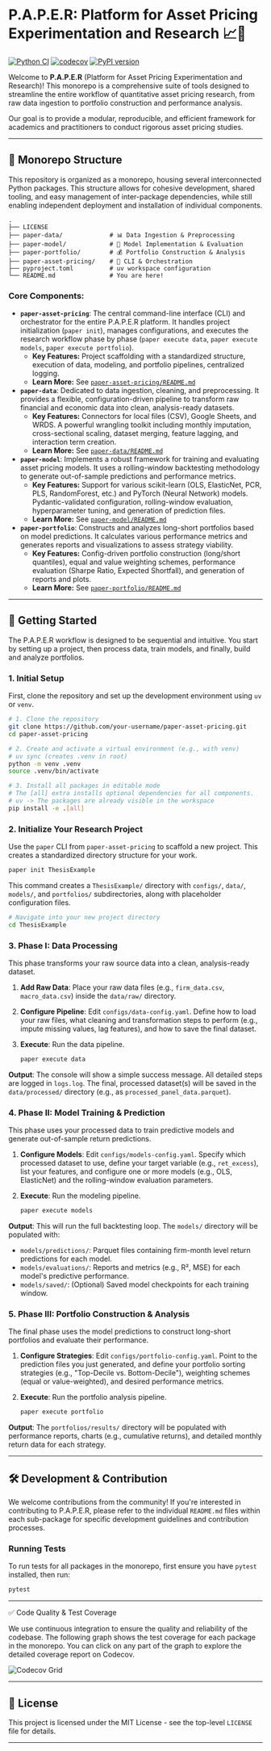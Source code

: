 # P.A.P.E.R: Platform for Asset Pricing Experimentation and Research 📈🔬

[![Python CI](https://github.com/lorenzovarese/paper-asset-pricing/actions/workflows/ci.yaml/badge.svg)](https://github.com/lorenzovarese/paper-asset-pricing/actions/workflows/ci.yaml)
[![codecov](https://codecov.io/github/lorenzovarese/paper-asset-pricing/graph/badge.svg?token=ZUDEPEPJFK)](https://codecov.io/github/lorenzovarese/paper-asset-pricing)
[![PyPI version](https://badge.fury.io/py/paper-asset-pricing.svg)](https://badge.fury.io/py/paper-asset-pricing)

Welcome to **P.A.P.E.R** (Platform for Asset Pricing Experimentation and Research)! This monorepo is a comprehensive suite of tools designed to streamline the entire workflow of quantitative asset pricing research, from raw data ingestion to portfolio construction and performance analysis.

Our goal is to provide a modular, reproducible, and efficient framework for academics and practitioners to conduct rigorous asset pricing studies.

---

## 🌳 Monorepo Structure

This repository is organized as a monorepo, housing several interconnected Python packages. This structure allows for cohesive development, shared tooling, and easy management of inter-package dependencies, while still enabling independent deployment and installation of individual components.

```
.
├── LICENSE
├── paper-data/             # 📊 Data Ingestion & Preprocessing
├── paper-model/            # 🧠 Model Implementation & Evaluation
├── paper-portfolio/        # 💰 Portfolio Construction & Analysis
├── paper-asset-pricing/    # 🚀 CLI & Orchestration
├── pyproject.toml          # uv workspace configuration
└── README.md               # You are here!
```

### Core Components:

*   **`paper-asset-pricing`**: The central command-line interface (CLI) and orchestrator for the entire P.A.P.E.R platform. It handles project initialization (`paper init`), manages configurations, and executes the research workflow phase by phase (`paper execute data`, `paper execute models`, `paper execute portfolio`).
    *   **Key Features:** Project scaffolding with a standardized structure, execution of data, modeling, and portfolio pipelines, centralized logging.
    *   **Learn More:** See [`paper-asset-pricing/README.md`](./paper-asset-pricing/README.md)
*   **`paper-data`**: Dedicated to data ingestion, cleaning, and preprocessing. It provides a flexible, configuration-driven pipeline to transform raw financial and economic data into clean, analysis-ready datasets.
    *   **Key Features:** Connectors for local files (CSV), Google Sheets, and WRDS. A powerful wrangling toolkit including monthly imputation, cross-sectional scaling, dataset merging, feature lagging, and interaction term creation.
    *   **Learn More:** See [`paper-data/README.md`](./paper-data/README.md)
*   **`paper-model`**: Implements a robust framework for training and evaluating asset pricing models. It uses a rolling-window backtesting methodology to generate out-of-sample predictions and performance metrics.
    *   **Key Features:** Support for various scikit-learn (OLS, ElasticNet, PCR, PLS, RandomForest, etc.) and PyTorch (Neural Network) models. Pydantic-validated configuration, rolling-window evaluation, hyperparameter tuning, and generation of prediction files.
    *   **Learn More:** See [`paper-model/README.md`](./paper-model/README.md)
*   **`paper-portfolio`**: Constructs and analyzes long-short portfolios based on model predictions. It calculates various performance metrics and generates reports and visualizations to assess strategy viability.
    *   **Key Features:** Config-driven portfolio construction (long/short quantiles), equal and value weighting schemes, performance evaluation (Sharpe Ratio, Expected Shortfall), and generation of reports and plots.
    *   **Learn More:** See [`paper-portfolio/README.md`](./paper-portfolio/README.md)

---

## 🚀 Getting Started

The P.A.P.E.R workflow is designed to be sequential and intuitive. You start by setting up a project, then process data, train models, and finally, build and analyze portfolios.

### 1. Initial Setup

First, clone the repository and set up the development environment using `uv` or `venv`.

```bash
# 1. Clone the repository
git clone https://github.com/your-username/paper-asset-pricing.git
cd paper-asset-pricing

# 2. Create and activate a virtual environment (e.g., with venv)
# uv sync (creates .venv in root)
python -m venv .venv
source .venv/bin/activate

# 3. Install all packages in editable mode
# The [all] extra installs optional dependencies for all components.
# uv -> The packages are already visible in the workspace
pip install -e .[all]
```

### 2. Initialize Your Research Project

Use the `paper` CLI from `paper-asset-pricing` to scaffold a new project. This creates a standardized directory structure for your work.

```bash
paper init ThesisExample
```

This command creates a `ThesisExample/` directory with `configs/`, `data/`, `models/`, and `portfolios/` subdirectories, along with placeholder configuration files.

```bash
# Navigate into your new project directory
cd ThesisExample
```

### 3. Phase I: Data Processing

This phase transforms your raw source data into a clean, analysis-ready dataset.

1.  **Add Raw Data**: Place your raw data files (e.g., `firm_data.csv`, `macro_data.csv`) inside the `data/raw/` directory.
2.  **Configure Pipeline**: Edit `configs/data-config.yaml`. Define how to load your raw files, what cleaning and transformation steps to perform (e.g., impute missing values, lag features), and how to save the final dataset.
3.  **Execute**: Run the data pipeline.

    ```bash
    paper execute data
    ```

**Output**: The console will show a simple success message. All detailed steps are logged in `logs.log`. The final, processed dataset(s) will be saved in the `data/processed/` directory (e.g., as `processed_panel_data.parquet`).

### 4. Phase II: Model Training & Prediction

This phase uses your processed data to train predictive models and generate out-of-sample return predictions.

1.  **Configure Models**: Edit `configs/models-config.yaml`. Specify which processed dataset to use, define your target variable (e.g., `ret_excess`), list your features, and configure one or more models (e.g., OLS, ElasticNet) and the rolling-window evaluation parameters.
2.  **Execute**: Run the modeling pipeline.

    ```bash
    paper execute models
    ```

**Output**: This will run the full backtesting loop. The `models/` directory will be populated with:
*   `models/predictions/`: Parquet files containing firm-month level return predictions for each model.
*   `models/evaluations/`: Reports and metrics (e.g., R², MSE) for each model's predictive performance.
*   `models/saved/`: (Optional) Saved model checkpoints for each training window.

### 5. Phase III: Portfolio Construction & Analysis

The final phase uses the model predictions to construct long-short portfolios and evaluate their performance.

1.  **Configure Strategies**: Edit `configs/portfolio-config.yaml`. Point to the prediction files you just generated, and define your portfolio sorting strategies (e.g., "Top-Decile vs. Bottom-Decile"), weighting schemes (equal or value-weighted), and desired performance metrics.
2.  **Execute**: Run the portfolio analysis pipeline.

    ```bash
    paper execute portfolio
    ```

**Output**: The `portfolios/results/` directory will be populated with performance reports, charts (e.g., cumulative returns), and detailed monthly return data for each strategy.

---

## 🛠️ Development & Contribution

We welcome contributions from the community! If you're interested in contributing to P.A.P.E.R, please refer to the individual `README.md` files within each sub-package for specific development guidelines and contribution processes.

### Running Tests

To run tests for all packages in the monorepo, first ensure you have `pytest` installed, then run:

```bash
pytest
```

---

✅ Code Quality & Test Coverage

We use continuous integration to ensure the quality and reliability of the codebase. The following graph shows the test coverage for each package in the monorepo. You can click on any part of the graph to explore the detailed coverage report on Codecov.

![Codecov Grid](https://codecov.io/github/lorenzovarese/paper-asset-pricing/graphs/tree.svg?token=ZUDEPEPJFK)

---

## 📄 License

This project is licensed under the MIT License - see the top-level `LICENSE` file for details.

---